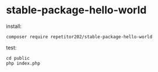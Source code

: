 # stable-package-hello-world

install:
```
composer require repetitor202/stable-package-hello-world
```

test:
```
cd public
php index.php
```